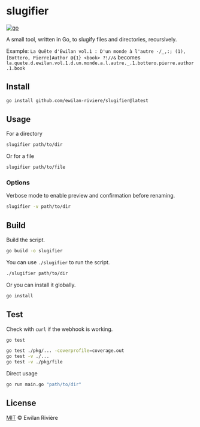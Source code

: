 # slugifier

[![go][go-version-src]][go-version-href]

A small tool, written in Go, to slugify files and directories, recursively.

Example: `La Quête d'Ewilan vol.1 : D'un monde à l'autre ·/_,:; (1), [Bottero, Pierre]Author @{1} <book> ?!//&` becomes `la.quete.d.ewilan.vol.1.d.un.monde.a.l.autre._.1.bottero.pierre.author.1.book`

## Install

```bash
go install github.com/ewilan-riviere/slugifier@latest
```

## Usage

For a directory

```bash
slugifier path/to/dir
```

Or for a file

```bash
slugifier path/to/file
```

### Options

Verbose mode to enable preview and confirmation before renaming.

```bash
slugifier -v path/to/dir
```

## Build

Build the script.

```bash
go build -o slugifier
```

You can use `./slugifier` to run the script.

```bash
./slugifier path/to/dir
```

Or you can install it globally.

```bash
go install
```

## Test

Check with `curl` if the webhook is working.

```bash
go test
```

```bash
go test ./pkg/... -coverprofile=coverage.out
go test -v ./...
go test -v ./pkg/file
```

Direct usage

```bash
go run main.go "path/to/dir"
```

## License

[MIT](LICENSE) © Ewilan Rivière

[go-version-src]: https://img.shields.io/static/v1?style=flat-square&label=Go&message=v1.21&color=00ADD8&logo=go&logoColor=ffffff&labelColor=18181b
[go-version-href]: https://go.dev/
